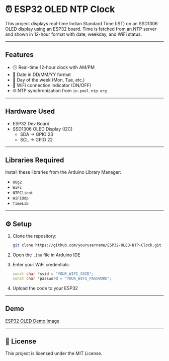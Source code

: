 
# ⏰ ESP32 OLED NTP Clock

This project displays real-time Indian Standard Time (IST) on an SSD1306 OLED display using an ESP32 board. Time is fetched from an NTP server and shown in 12-hour format with date, weekday, and WiFi status.

---

## Features

- 🕒 Real-time 12-hour clock with AM/PM  
- 📅 Date in DD/MM/YY format  
- 📆 Day of the week (Mon, Tue, etc.)  
- 📶 WiFi connection indicator (ON/OFF)  
- 🌐 NTP synchronization from `in.pool.ntp.org`

---

## Hardware Used

- ESP32 Dev Board  
- SSD1306 OLED Display (I2C)  
  - SDA → GPIO 23  
  - SCL → GPIO 22

---

## Libraries Required

Install these libraries from the Arduino Library Manager:

- `U8g2`  
- `WiFi`  
- `NTPClient`  
- `WiFiUdp`  
- `TimeLib`

---

## ⚙️ Setup

1. Clone the repository:  
   ```bash
   git clone https://github.com/yourusername/ESP32-OLED-NTP-Clock.git
   ```

2. Open the `.ino` file in Arduino IDE

3. Enter your WiFi credentials:  
   ```cpp
   const char *ssid = "YOUR_WIFI_SSID";
   const char *password = "YOUR_WIFI_PASSWORD";
   ```

4. Upload the code to your ESP32

---

## Demo
  
[ESP32 OLED Demo Image](https://github.com/vinaysubramanya/OLEDCLOCK/blob/main/oled.jpg)

---

## 📄 License

This project is licensed under the MIT License.
